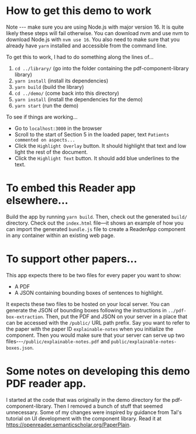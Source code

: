 # How to get this demo to work

Note --- make sure you are using Node.js with major version 16. It is quite
likely these steps will fail otherwise. You can download nvm and use nvm to
download Node.js with `nvm use 16`. You also need to make sure that you already
have `yarn` installed and accessible from the command line.

To get this to work, I had to do something along the lines of...

1. `cd ../library/` (go into the folder containing the pdf-component-library library)
2. `yarn install`   (install its dependencies)
3. `yarn build`     (build the library)
4. `cd ../demo/`    (come back into this directory)
5. `yarn install`   (install the dependencies for the demo)
6. `yarn start`     (run the demo)

To see if things are working...

* Go to `localhost:3000` in the browser
* Scroll to the start of Section 5 in the loaded paper, text `Patients commented on aspects...`
* Click the `Highlight Overlay` button. It should highlight that text and low light the rest of the document.
* Click the `Highlight Text` button. It should add blue underlines to the text.

# To embed this Reader app elsewhere...

Build the app by running `yarn build`.
Then, check out the generated `build/` directory.
Check out the `index.html` file—it shows an example of how you can import the
generated `bundle.js` file to create a ReaderApp component in any container
within an existing web page.

# To support other papers...

This app expects there to be two files for every paper you want to show:

* A PDF
* A JSON containing bounding boxes of sentences to highlight.

It expects these two files to be hosted on your local server.  You can generate
the JSON of bounding boxes following the instructions in
`../pdf-box-extraction`.  Then, put the PDF and JSON on your server in a place
that can be accessed with the `/public/` URL path prefix. Say you want to refer
to the paper with the paper ID `explainable-notes` when you initialize the
component. Then you would make sure that your server can serve up two
files---`/public/explainable-notes.pdf` and
`public/explainable-notes-boxes.json`.

# Some notes on developing this demo PDF reader app.

I started at the code that was originally in the demo directory for the pdf-component-library.
Then I removed a bunch of stuff that seemed unnecessary. Some of my changes were inspired
by guidance from Tal's tutorial on UI development with the component library. Read it at
https://openreader.semanticscholar.org/PaperPlain.
